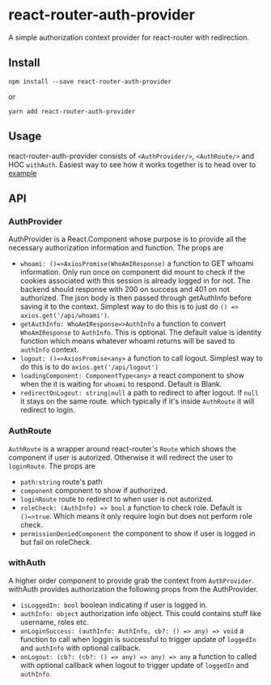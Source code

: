 # react-router-auth-provider

A simple authorization context provider
for react-router with redirection.

## Install
```
npm install --save react-router-auth-provider
```
or
```
yarn add react-router-auth-provider
```

## Usage

react-router-auth-provider consists of ``<AuthProvider/>``, ``<AuthRoute/>`` and HOC ``withAuth``.
Easiest way to see how it works together is to head over to [example](https://github.com/piti118/react-router-auth-provider-example)

## API

### AuthProvider
AuthProvider is a React.Component whose purpose is to provide all the necessary
authorization information and function. The props are
- `whoami: ()=>AxiosPromise(WhoAmIResponse)` a function to GET whoami information. Only run once on component did mount to check if 
the cookies associated with this session is already logged in for not. The backend should response with 200 on success
and 401 on not authorized. The json body is then passed through getAuthInfo before saving it to the context. Simplest way
to do this is to just do `() => axios.get('/api/whoami')`.
- `getAuthInfo: WhoAmIResponse=>AuthInfo` a function to convert `WhoAmIResponse` to `AuthInfo`. This is optional.
The default value is identity function which means whatever whoami returns will be saved to `authInfo` context.
- `logout: ()=>AxiosPromise<any>` a function to call logout. Simplest way to do this is to do
`axios.get('/api/logout')`
-  `loadingComponent: ComponentType<any>` a react component to show when the it is waiting for
`whoami` to respond. Default is Blank.
- `redirectOnLogout: string|null` a path to redirect to after logout. If `null` it stays on the same route.
which typically if it's inside `AuthRoute` it will redirect to login.

### AuthRoute
`AuthRoute` is a wrapper around react-router's `Route` which shows the component if user is autorized. Otherwise it will
redirect the user to `loginRoute`. The props are

- `path:string` route's path
- `component` component to show if authorized.
- `loginRoute` route to redirect to when user is not autorized.
- `roleCheck: (AuthInfo) => bool` a function to check role. Default is `()=>true`. Which means
it only require login but does not perform role check.
- `permissionDeniedComponent` the component to show if user is logged in but fail on roleCheck.

### withAuth
A higher order component to provide grab the context from `AuthProvider`.
withAuth provides authorization the following props from the AuthProvider.

- `isLoggedIn: bool` boolean indicating if user is logged in.
- `authInfo: object` authorization info object. This could contains stuff like username, roles etc.
- `onLoginSuccess: (authInfo: AuthInfo, cb?: () => any) => void` a function to call when loggin is successful 
to trigger update of `loggedIn` and `authInfo` with optional callback.
- `onLogout: (cb?: (cb?: () => any) => any) => any` a function to called with optional
callback when logout to trigger update of `loggedIn` and `authInfo`.



